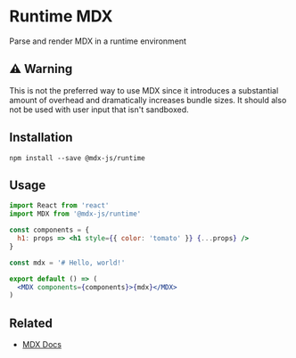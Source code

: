 # Runtime MDX

Parse and render MDX in a runtime environment

## :warning: Warning

This is not the preferred way to use MDX since it introduces a substantial amount of overhead and dramatically increases bundle sizes.
It should also not be used with user input that isn't sandboxed.

## Installation

```
npm install --save @mdx-js/runtime
```

## Usage

```jsx
import React from 'react'
import MDX from '@mdx-js/runtime'

const components = {
  h1: props => <h1 style={{ color: 'tomato' }} {...props} />
}

const mdx = '# Hello, world!'

export default () => (
  <MDX components={components}>{mdx}</MDX>
)
```

## Related

- [MDX Docs](https://github.com/mdx-js/mdx)
